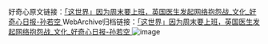好奇心原文链接：[「这世界」因为周末要上班，英国医生发起网络抱怨战_文化_好奇心日报-孙若空 ](https://www.qdaily.com/articles/12341.html)
WebArchive归档链接：[「这世界」因为周末要上班，英国医生发起网络抱怨战_文化_好奇心日报-孙若空 ](http://web.archive.org/web/20190623172602/https://www.qdaily.com/articles/12341.html)
![image](http://ww3.sinaimg.cn/large/007d5XDply1g3wjou6p62j30u05w81kx)